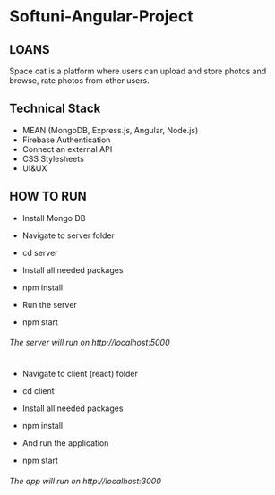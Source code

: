 # Softuni-Angular-Project

## LOANS
Space cat is a platform where users can upload and store photos and browse, rate photos from other users.

## Technical Stack

- MEAN (MongoDB, Express.js, Angular, Node.js)
- Firebase Authentication
- Connect an external API 
- CSS Stylesheets
- UI&UX

## HOW TO RUN

- Install Mongo DB
- Navigate to server folder
- cd server

- Install all needed packages
- npm install

- Run the server
- npm start

###### The server will run on http://localhost:5000

# 

- Navigate to client (react) folder
- cd client

- Install all needed packages
- npm install

- And run the application
- npm start

###### The app will run on http://localhost:3000
